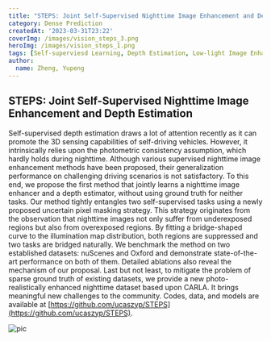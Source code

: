 ```yaml
---
title: "STEPS: Joint Self-Supervised Nighttime Image Enhancement and Depth Estimation"
category: Dense Prediction
createdAt: '2023-03-31T23:22'
coverImg: /images/vision_steps_3.png
heroImg: /images/vision_steps_1.png
tags: [Self-superviesd Learning, Depth Estimation, Low-light Image Enhancement]
author:
  name: Zheng, Yupeng
---
```

## STEPS: Joint Self-Supervised Nighttime Image Enhancement and Depth Estimation

Self-supervised depth estimation draws a lot of attention
recently as it can promote the 3D sensing capabilities of
self-driving vehicles. However, it intrinsically relies
upon the photometric consistency assumption, which hardly
holds during nighttime. Although various supervised
nighttime image enhancement methods have been proposed,
their generalization performance on challenging driving
scenarios is not satisfactory. To this end, we propose the
first method that jointly learns a nighttime image enhancer
and a depth estimator, without using ground truth for
neither tasks. Our method tightly entangles two
self-supervised tasks using a newly proposed uncertain
pixel masking strategy. This strategy originates from the
observation that nighttime images not only suffer from
underexposed regions but also from overexposed regions. By
fitting a bridge-shaped curve to the illumination map
distribution, both regions are suppressed and two tasks are
bridged naturally. We benchmark the method on two
established datasets: nuScenes and Oxford and demonstrate
state-of-the-art performance on both of them. Detailed
ablations also reveal the mechanism of our proposal. Last
but not least, to mitigate the problem of sparse ground
truth of existing datasets, we provide a new
photo-realistically enhanced nighttime dataset based upon
CARLA. It brings meaningful new challenges to the
community. Codes, data, and models are available at [https://github.com/ucaszyp/STEPS](https://github.com/ucaszyp/STEPS).

![pic](/images/vision_steps_2.png)


